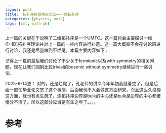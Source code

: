 ```yaml
---
layout: post
title:  拓扑序的范畴论方法——一维拓扑序
categories: [physics, math]
tags: [cmt, math-ph]
---
```


上一篇的关键在于说明了二维拓扑序是一个UMTC。这一篇将会主要探讨一维(1+1D)拓扑序理论并对上一篇的一些内容进行补遗。这一篇大概率不会在讨论班进行讨论，我还是尽量做到不烂尾。本篇主要内容如下：



<!--more-->



记得上一篇的最后我们讨论了不少关于fermionic以及with symmetry的相关问题，现在让我们回到比较trivial的bosonic without symmetry继续进行一些讨论。

2025-9-14更：
对的，还是烂尾了，孔老师的讲义今年年初我就看完了，但是后面一直忙毕业论文忘了这个事情，后面我也不大会做这方面研究，而且这么久没碰这方面，我也有点生疏了，连拓扑序边界是bulk的中心还是bulk是边界的中心都傻傻分不清了。所以这部分应当是有生之年了。。。。


# 参考
